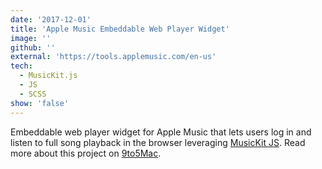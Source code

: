 ```yaml
---
date: '2017-12-01'
title: 'Apple Music Embeddable Web Player Widget'
image: ''
github: ''
external: 'https://tools.applemusic.com/en-us'
tech:
  - MusicKit.js
  - JS
  - SCSS
show: 'false'
---
```


Embeddable web player widget for Apple Music that lets users log in and listen to full song playback in the browser leveraging [MusicKit JS](https://developer.apple.com/documentation/musickitjs). Read more about this project on [9to5Mac](https://9to5mac.com/2018/06/03/apple-music-embeddable-web-player-listen-browser/).

